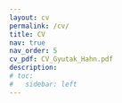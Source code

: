 ```yaml
---
layout: cv
permalink: /cv/
title: CV
nav: true
nav_order: 5
cv_pdf: CV_Gyutak_Hahn.pdf
description:
# toc:
#   sidebar: left
---
```

